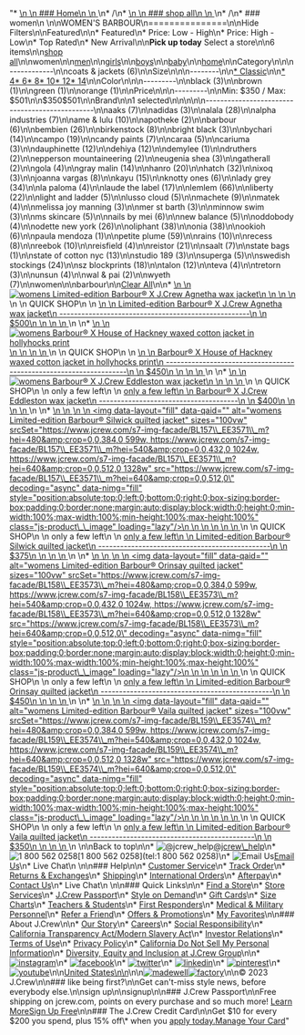 "*   [\n    \n    ### Home\n    \n    ](/)\n*   /\n*   [\n    \n    ### shop all\n    \n    ](/all)\n*   /\n*   ### women\n    \n\nWOMEN'S BARBOUR\n===============\n\nHide Filters\n\nFeatured\n\n*   Featured\n*   Price: Low - High\n*   Price: High - Low\n*   Top Rated\n*   New Arrival\n\n**Pick up today** Select a store\n\n6 items\n\n[shop all](/all/?crawl=no)\n\nwomen\n\n[men](/all/mens?crawl=no)\n\n[girls](/all/girls?crawl=no)\n\n[boys](/all/boys?crawl=no)\n\n[baby](/all/baby?crawl=no)\n\n[home](/all/home?crawl=no)\n\nCategory\n\n\n------------\n\n[](/all/womens?sub-categories=womens-shopall-coatsAndJackets&brand=BARBOUR&crawl=no)coats & jackets (6)\n\nSize\n\n\n--------\n\n[*   Classic](/all/womens?brand=BARBOUR&crawl=no&fit=Classic)\n\n[*   4](/all/womens?brand=BARBOUR&crawl=no&size=4)[*   6](/all/womens?brand=BARBOUR&crawl=no&size=6)[*   8](/all/womens?brand=BARBOUR&crawl=no&size=8)[*   10](/all/womens?brand=BARBOUR&crawl=no&size=10)[*   12](/all/womens?brand=BARBOUR&crawl=no&size=12)[*   14](/all/womens?brand=BARBOUR&crawl=no&size=14)\n\nColor\n\n\n---------\n\n[](/all/womens?brand=BARBOUR&crawl=no&l_color=root-black)black (3)\n\n[](/all/womens?brand=BARBOUR&crawl=no&l_color=root-brown)brown (1)\n\n[](/all/womens?brand=BARBOUR&crawl=no&l_color=root-green)green (1)\n\n[](/all/womens?brand=BARBOUR&crawl=no&l_color=root-orange)orange (1)\n\nPrice\n\n\n---------\n\nMin: $350 / Max: $501\n\n$350$501\n\nBrand\n\n1 selected[](/all/womens?crawl=no)\n\n\n\n\n-----------------------------------------------\n\n[](/all/womens?brand=AAKS,BARBOUR&crawl=no)aaks (7)\n\n[](/all/womens?brand=ADIDAS,BARBOUR&crawl=no)adidas (3)\n\n[](/all/womens?brand=ALALA,BARBOUR&crawl=no)alala (28)\n\n[](/all/womens?brand=ALPHA%20INDUSTRIES,BARBOUR&crawl=no)alpha industries (7)\n\n[](/all/womens?brand=AME%20%26%20LULU,BARBOUR&crawl=no)ame & lulu (10)\n\n[](/all/womens?brand=APOTHEKE,BARBOUR&crawl=no)apotheke (2)\n\n[](/all/womens?crawl=no)barbour (6)\n\n[](/all/womens?brand=BARBOUR,BEMBIEN&crawl=no)bembien (26)\n\n[](/all/womens?brand=BARBOUR,Birkenstock&crawl=no)birkenstock (8)\n\n[](/all/womens?brand=BARBOUR,BRIGHT%20BLACK&crawl=no)bright black (3)\n\n[](/all/womens?brand=BARBOUR,BYCHARI&crawl=no)bychari (14)\n\n[](/all/womens?brand=BARBOUR,CAMPO&crawl=no)campo (19)\n\n[](/all/womens?brand=BARBOUR,CANDY%20PAINTS&crawl=no)candy paints (7)\n\n[](/all/womens?brand=BARBOUR,CARAA&crawl=no)caraa (5)\n\n[](/all/womens?brand=BARBOUR,CARIUMA&crawl=no)cariuma (3)\n\n[](/all/womens?brand=BARBOUR,DAUPHINETTE&crawl=no)dauphinette (12)\n\n[](/all/womens?brand=BARBOUR,DEHIYA&crawl=no)dehiya (12)\n\n[](/all/womens?brand=BARBOUR,DEMYLEE&crawl=no)demylee (1)\n\n[](/all/womens?brand=BARBOUR,DRUTHERS&crawl=no)druthers (2)\n\n[](/all/womens?brand=BARBOUR,EPPERSON%20MOUNTAINEERING&crawl=no)epperson mountaineering (2)\n\n[](/all/womens?brand=BARBOUR,EUGENIA%20SHEA&crawl=no)eugenia shea (3)\n\n[](/all/womens?brand=BARBOUR,GATHERALL&crawl=no)gatherall (2)\n\n[](/all/womens?brand=BARBOUR,GOLA&crawl=no)gola (4)\n\n[](/all/womens?brand=BARBOUR,GRAY%20MALIN&crawl=no)gray malin (14)\n\n[](/all/womens?brand=BARBOUR,HANRO&crawl=no)hanro (20)\n\n[](/all/womens?brand=BARBOUR,HATCH&crawl=no)hatch (32)\n\n[](/all/womens?brand=BARBOUR,IXOQ&crawl=no)ixoq (3)\n\n[](/all/womens?brand=BARBOUR,JOANNA%20VARGAS&crawl=no)joanna vargas (8)\n\n[](/all/womens?brand=BARBOUR,KAYU&crawl=no)kayu (15)\n\n[](/all/womens?brand=BARBOUR,KNOTTY%20ONES&crawl=no)knotty ones (6)\n\n[](/all/womens?brand=BARBOUR,LADY%20GREY&crawl=no)lady grey (34)\n\n[](/all/womens?brand=BARBOUR,LA%20PALOMA&crawl=no)la paloma (4)\n\n[](/all/womens?brand=BARBOUR,LAUDE%20THE%20LABEL&crawl=no)laude the label (17)\n\n[](/all/womens?brand=BARBOUR,LEMLEM&crawl=no)lemlem (66)\n\n[](/all/womens?brand=BARBOUR,LIBERTY&crawl=no)liberty (22)\n\n[](/all/womens?brand=BARBOUR,LIGHT%20AND%20LADDER&crawl=no)light and ladder (5)\n\n[](/all/womens?brand=BARBOUR,LUSSO%20CLOUD&crawl=no)lusso cloud (5)\n\n[](/all/womens?brand=BARBOUR,MACHETE&crawl=no)machete (9)\n\n[](/all/womens?brand=BARBOUR,MATEK&crawl=no)matek (4)\n\n[](/all/womens?brand=BARBOUR,MELISSA%20JOY%20MANNING&crawl=no)melissa joy manning (3)\n\n[](/all/womens?brand=BARBOUR,MER%20ST%20BARTH&crawl=no)mer st barth (3)\n\n[](/all/womens?brand=BARBOUR,MINNOW%20SWIM&crawl=no)minnow swim (3)\n\n[](/all/womens?brand=BARBOUR,MS%20SKINCARE&crawl=no)ms skincare (5)\n\n[](/all/womens?brand=BARBOUR,NAILS%20BY%20MEI&crawl=no)nails by mei (6)\n\n[](/all/womens?brand=BARBOUR,NEW%20BALANCE&crawl=no)new balance (5)\n\n[](/all/womens?brand=BARBOUR,ODDOBODY&crawl=no)oddobody (4)\n\n[](/all/womens?brand=BARBOUR,ODETTE%20NEW%20YORK&crawl=no)odette new york (26)\n\n[](/all/womens?brand=BARBOUR,OLIPHANT&crawl=no)oliphant (38)\n\n[](/all/womens?brand=BARBOUR,ONIA&crawl=no)onia (38)\n\n[](/all/womens?brand=BARBOUR,OOKIOH&crawl=no)ookioh (6)\n\n[](/all/womens?brand=BARBOUR,PAULA%20MENDOZA&crawl=no)paula mendoza (1)\n\n[](/all/womens?brand=BARBOUR,PETITE%20PLUME&crawl=no)petite plume (59)\n\n[](/all/womens?brand=BARBOUR,RAINS&crawl=no)rains (10)\n\n[](/all/womens?brand=BARBOUR,RECESS&crawl=no)recess (8)\n\n[](/all/womens?brand=BARBOUR,REEBOK&crawl=no)reebok (10)\n\n[](/all/womens?brand=BARBOUR,REISFIELD&crawl=no)reisfield (4)\n\n[](/all/womens?brand=BARBOUR,REISTOR&crawl=no)reistor (21)\n\n[](/all/womens?brand=BARBOUR,SAALT&crawl=no)saalt (7)\n\n[](/all/womens?brand=BARBOUR,STATE%20BAGS&crawl=no)state bags (1)\n\n[](/all/womens?brand=BARBOUR,STATE%20OF%20COTTON%20NYC&crawl=no)state of cotton nyc (13)\n\n[](/all/womens?brand=BARBOUR,STUDIO%20189&crawl=no)studio 189 (3)\n\n[](/all/womens?brand=BARBOUR,SUPERGA&crawl=no)superga (5)\n\n[](/all/womens?brand=BARBOUR,SWEDISH%20STOCKINGS&crawl=no)swedish stockings (24)\n\n[](/all/womens?brand=BARBOUR,SZ%20BLOCKPRINTS&crawl=no)sz blockprints (18)\n\n[](/all/womens?brand=BARBOUR,TALON&crawl=no)talon (12)\n\n[](/all/womens?brand=BARBOUR,TEVA&crawl=no)teva (4)\n\n[](/all/womens?brand=BARBOUR,TRETORN&crawl=no)tretorn (3)\n\n[](/all/womens?brand=BARBOUR,UNSUN&crawl=no)unsun (4)\n\n[](/all/womens?brand=BARBOUR,WAL%20%26%20PAI&crawl=no)wal & pai (2)\n\n[](/all/womens?brand=BARBOUR,WYETH&crawl=no)wyeth (7)\n\nwomen[](/all/?crawl=no)\n\nbarbour[](/all/womens?crawl=no)\n\n[Clear All](/all/?crawl=no)\n\n*   [\n    \n    ![womens Limited-edition Barbour&reg; X J.Crew Agnetha wax jacket](https://www.jcrew.com/s7-img-facade/BN422_EE3988_m?hei=640&crop=0,0,512,0)\n    \n    \n    \n    ](/p/womens/categories/clothing/coats-and-jackets/utility-jacket/limited-edition-barbourreg-x-jcrew-agnetha-wax-jacket/BN422?display=standard&fit=Classic&color_name=navy&colorProductCode=BN422)\n    \n    QUICK SHOP\n    \n    [\n    \n    Limited-edition Barbour® X J.Crew Agnetha wax jacket\n    ----------------------------------------------------\n    \n    $500\n    \n    \n    \n    ](/p/womens/categories/clothing/coats-and-jackets/utility-jacket/limited-edition-barbourreg-x-jcrew-agnetha-wax-jacket/BN422?display=standard&fit=Classic&color_name=navy&colorProductCode=BN422)\n    \n*   [\n    \n    ![womens Barbour&reg; X House of Hackney waxed cotton jacket in hollyhocks print](https://www.jcrew.com/s7-img-facade/BQ277_EE4354_m?hei=640&crop=0,0,512,0)\n    \n    \n    \n    ](/p/womens/categories/clothing/coats-and-jackets/utility-jacket/barbourreg-x-house-of-hackney-waxed-cotton-jacket-in-hollyhocks-print/BQ277?display=standard&fit=Classic&color_name=sand-hollyhocks-spring&colorProductCode=BQ277)\n    \n    QUICK SHOP\n    \n    [\n    \n    Barbour® X House of Hackney waxed cotton jacket in hollyhocks print\n    -------------------------------------------------------------------\n    \n    $450\n    \n    \n    \n    ](/p/womens/categories/clothing/coats-and-jackets/utility-jacket/barbourreg-x-house-of-hackney-waxed-cotton-jacket-in-hollyhocks-print/BQ277?display=standard&fit=Classic&color_name=sand-hollyhocks-spring&colorProductCode=BQ277)\n    \n*   [\n    \n    ![womens Barbour&reg; X J.Crew Eddleston wax jacket](https://www.jcrew.com/s7-img-facade/BQ276_EE4352_m?hei=640&crop=0,0,512,0)\n    \n    \n    \n    ](/p/womens/categories/clothing/coats-and-jackets/utility-jacket/barbourreg-x-jcrew-eddleston-wax-jacket/BQ276?display=standard&fit=Classic&color_name=archive-olive-ancient&colorProductCode=BQ276)\n    \n    QUICK SHOP\n    \n    only a few left\n    \n    [only a few left\n    \n    Barbour® X J.Crew Eddleston wax jacket\n    --------------------------------------\n    \n    $400\n    \n    \n    \n    ](/p/womens/categories/clothing/coats-and-jackets/utility-jacket/barbourreg-x-jcrew-eddleston-wax-jacket/BQ276?display=standard&fit=Classic&color_name=archive-olive-ancient&colorProductCode=BQ276)\n    \n*   [\n    \n    ![womens Limited-edition Barbour® Silwick quilted jacket](data:image/gif;base64,R0lGODlhAQABAIAAAAAAAP///yH5BAEAAAAALAAAAAABAAEAAAIBRAA7)\n    \n    <img data-layout=\"fill\" data-qaid=\"\" alt=\"womens Limited-edition Barbour® Silwick quilted jacket\" sizes=\"100vw\" srcSet=\"https://www.jcrew.com/s7-img-facade/BL157\\_EE3571\\_m?hei=480&amp;crop=0,0,384,0 599w, https://www.jcrew.com/s7-img-facade/BL157\\_EE3571\\_m?hei=540&amp;crop=0,0,432,0 1024w, https://www.jcrew.com/s7-img-facade/BL157\\_EE3571\\_m?hei=640&amp;crop=0,0,512,0 1328w\" src=\"https://www.jcrew.com/s7-img-facade/BL157\\_EE3571\\_m?hei=640&amp;crop=0,0,512,0\" decoding=\"async\" data-nimg=\"fill\" style=\"position:absolute;top:0;left:0;bottom:0;right:0;box-sizing:border-box;padding:0;border:none;margin:auto;display:block;width:0;height:0;min-width:100%;max-width:100%;min-height:100%;max-height:100%\" class=\"js-product\\_\\_image\" loading=\"lazy\"/>\n    \n    \n    \n    \n    \n    ](/p/womens/categories/clothing/coats-and-jackets/quilted-and-puffer/limited-edition-barbour-silwick-quilted-jacket/BL157?display=standard&fit=Classic&color_name=sage/ancient&colorProductCode=BL157)\n    \n    QUICK SHOP\n    \n    only a few left\n    \n    [only a few left\n    \n    Limited-edition Barbour® Silwick quilted jacket\n    -----------------------------------------------\n    \n    $375\n    \n    \n    \n    ](/p/womens/categories/clothing/coats-and-jackets/quilted-and-puffer/limited-edition-barbour-silwick-quilted-jacket/BL157?display=standard&fit=Classic&color_name=sage/ancient&colorProductCode=BL157)\n    \n*   [\n    \n    ![womens Limited-edition Barbour® Orinsay quilted jacket](data:image/gif;base64,R0lGODlhAQABAIAAAAAAAP///yH5BAEAAAAALAAAAAABAAEAAAIBRAA7)\n    \n    <img data-layout=\"fill\" data-qaid=\"\" alt=\"womens Limited-edition Barbour® Orinsay quilted jacket\" sizes=\"100vw\" srcSet=\"https://www.jcrew.com/s7-img-facade/BL158\\_EE3573\\_m?hei=480&amp;crop=0,0,384,0 599w, https://www.jcrew.com/s7-img-facade/BL158\\_EE3573\\_m?hei=540&amp;crop=0,0,432,0 1024w, https://www.jcrew.com/s7-img-facade/BL158\\_EE3573\\_m?hei=640&amp;crop=0,0,512,0 1328w\" src=\"https://www.jcrew.com/s7-img-facade/BL158\\_EE3573\\_m?hei=640&amp;crop=0,0,512,0\" decoding=\"async\" data-nimg=\"fill\" style=\"position:absolute;top:0;left:0;bottom:0;right:0;box-sizing:border-box;padding:0;border:none;margin:auto;display:block;width:0;height:0;min-width:100%;max-width:100%;min-height:100%;max-height:100%\" class=\"js-product\\_\\_image\" loading=\"lazy\"/>\n    \n    \n    \n    \n    \n    ](/p/womens/categories/clothing/coats-and-jackets/quilted-and-puffer/limited-edition-barbour-orinsay-quilted-jacket/BL158?display=standard&fit=Classic&color_name=maple/dress&colorProductCode=BL158)\n    \n    QUICK SHOP\n    \n    only a few left\n    \n    [only a few left\n    \n    Limited-edition Barbour® Orinsay quilted jacket\n    -----------------------------------------------\n    \n    $450\n    \n    \n    \n    ](/p/womens/categories/clothing/coats-and-jackets/quilted-and-puffer/limited-edition-barbour-orinsay-quilted-jacket/BL158?display=standard&fit=Classic&color_name=maple/dress&colorProductCode=BL158)\n    \n*   [\n    \n    ![womens Limited-edition Barbour® Vaila quilted jacket](data:image/gif;base64,R0lGODlhAQABAIAAAAAAAP///yH5BAEAAAAALAAAAAABAAEAAAIBRAA7)\n    \n    <img data-layout=\"fill\" data-qaid=\"\" alt=\"womens Limited-edition Barbour® Vaila quilted jacket\" sizes=\"100vw\" srcSet=\"https://www.jcrew.com/s7-img-facade/BL159\\_EE3574\\_m?hei=480&amp;crop=0,0,384,0 599w, https://www.jcrew.com/s7-img-facade/BL159\\_EE3574\\_m?hei=540&amp;crop=0,0,432,0 1024w, https://www.jcrew.com/s7-img-facade/BL159\\_EE3574\\_m?hei=640&amp;crop=0,0,512,0 1328w\" src=\"https://www.jcrew.com/s7-img-facade/BL159\\_EE3574\\_m?hei=640&amp;crop=0,0,512,0\" decoding=\"async\" data-nimg=\"fill\" style=\"position:absolute;top:0;left:0;bottom:0;right:0;box-sizing:border-box;padding:0;border:none;margin:auto;display:block;width:0;height:0;min-width:100%;max-width:100%;min-height:100%;max-height:100%\" class=\"js-product\\_\\_image\" loading=\"lazy\"/>\n    \n    \n    \n    \n    \n    ](/p/womens/categories/clothing/coats-and-jackets/utility-jacket/limited-edition-barbour-vaila-quilted-jacket/BL159?display=standard&fit=Classic&color_name=black/ancient&colorProductCode=BL159)\n    \n    QUICK SHOP\n    \n    only a few left\n    \n    [only a few left\n    \n    Limited-edition Barbour® Vaila quilted jacket\n    ---------------------------------------------\n    \n    $350\n    \n    \n    \n    ](/p/womens/categories/clothing/coats-and-jackets/utility-jacket/limited-edition-barbour-vaila-quilted-jacket/BL159?display=standard&fit=Classic&color_name=black/ancient&colorProductCode=BL159)\n    \n\nBack to top\n\n*   ![@jcrew_help](/next-static/images/sidecar-modules/footer/twitter-2.svg)[@jcrew\\_help](https://twitter.com/jcrew_help)\n*   ![1 800 562 0258](/next-static/images/sidecar-modules/footer/phone-2.svg)[1 800 562 0258](tel:1 800 562 0258)\n*   ![Email Us](/next-static/images/sidecar-modules/footer/email.svg)[Email Us](mailto:help@jcrew.com)\n*   Live Chat\n    \n\n### Help\n\n*   [Customer Service](/help/customer-service)\n*   [Track Order](/help/order-status)\n*   [Returns & Exchanges](/help/returns-exchanges)\n*   [Shipping](/help/shipping-handling)\n*   [International Orders](/help/international-orders)\n*   [Afterpay](/afterpay-faq)\n*   [Contact Us](/help/contact-us)\n*   Live Chat\n    \n\n### Quick Links\n\n*   [Find a Store](https://stores.jcrew.com/search)\n*   [Store Services](/s/store-services)\n*   [J.Crew Passport](/s/rewards)\n*   [Style on Demand](/s/style-on-demand)\n*   [Gift Cards](/help/gift-card)\n*   [Size Charts](/r/size-charts)\n*   [Teachers & Students](/s/teacher-student-discount)\n*   [First Responders](/s/military-medical-first-responder-discount)\n*   [Medical & Military Personnel](/s/military-medical-first-responder-discount)\n*   [Refer a Friend](/share)\n*   [Offers & Promotions](/best-deals)\n*   [My Favorites](/favorites)\n\n### About J.Crew\n\n*   [Our Story](/s/aboutus)\n*   [Careers](https://jobs.jcrew.com)\n*   [Social Responsibility](/s/corporate-responsibility)\n*   [California Transparency Act/Modern Slavery Act](/s/CSR-california-transparency-act)\n*   [Investor Relations](https://investors.jcrew.com)\n*   [Terms of Use](/help/terms-of-use)\n*   [Privacy Policy](/help/privacy-policy)\n*   [California Do Not Sell My Personal Information](https://jcrew.clarip.com/dsr/create?brand=jcrew&type=3)\n*   [Diversity, Equity and Inclusion at J.Crew Group](/s/diversity-equity-inclusion)\n\n*   [![instagram](/next-static/images/sidecar-modules/footer/instagram-2.svg)](http://instagram.com/jcrew)\n*   [![facebook](/next-static/images/sidecar-modules/footer/facebook-2.svg)](https://www.facebook.com/jcrew)\n*   [![twitter](/next-static/images/sidecar-modules/footer/twitter-2.svg)](https://twitter.com/jcrew)\n*   [![linkedin](/next-static/images/sidecar-modules/footer/linkedin.svg)](https://www.linkedin.com/company/j-crew)\n*   [![pinterest](/next-static/images/sidecar-modules/footer/pinterest-2.svg)](http://pinterest.com/jcrew/)\n*   [![youtube](/next-static/images/sidecar-modules/footer/youtube-2.svg)](http://www.youtube.com/user/jcrewinsider)\n\n[United States\n\n](/r/context-chooser)\n\n[![madewell](/next-static/images/sidecar-modules/footer/madewell.svg)](https://www.madewell.com)[![factory](/next-static/images/sidecar-modules/navigation/jcrew-factory-logo-black.svg)](https://factory.jcrew.com)\n\n© 2023 J.Crew\n\n### like being first?\n\nGet can't-miss style news, before everybody else.\n\nsign up\n\nsignup\n\n### J.Crew Passport\n\nFree shipping on jcrew.com, points on every purchase and so much more! [Learn More](/s/rewards)[Sign Up Free](/?register=true)\n\n### The J.Crew Credit Card\n\nGet $10 for every $200 you spend, plus 15% off\\* when you [apply today.](/s/credit-card)[Manage Your Card](https://d.comenity.net/jcrew/)"